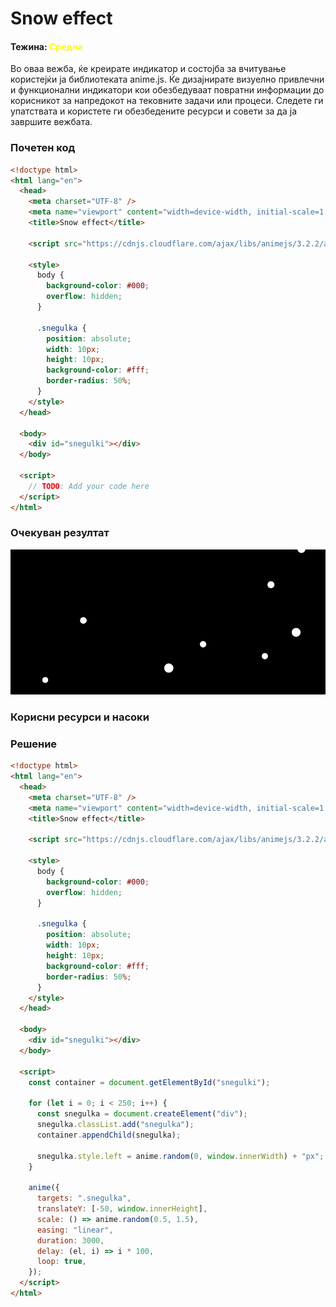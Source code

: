 # Snow effect

#### Тежина: <span style="color: yellow">Средна</span>

Во оваа вежба, ќе креирате индикатор и состојба за вчитување користејќи ја библиотеката anime.js. Ќе дизајнирате визуелно привлечни и функционални индикатори кои обезбедуваат повратни информации до корисникот за напредокот на тековните задачи или процеси. Следете ги упатствата и користете ги обезбедените ресурси и совети за да ја завршите вежбата.

### Почетен код

```html
<!doctype html>
<html lang="en">
  <head>
    <meta charset="UTF-8" />
    <meta name="viewport" content="width=device-width, initial-scale=1.0" />
    <title>Snow effect</title>

    <script src="https://cdnjs.cloudflare.com/ajax/libs/animejs/3.2.2/anime.min.js"></script>

    <style>
      body {
        background-color: #000;
        overflow: hidden;
      }

      .snegulka {
        position: absolute;
        width: 10px;
        height: 10px;
        background-color: #fff;
        border-radius: 50%;
      }
    </style>
  </head>

  <body>
    <div id="snegulki"></div>
  </body>

  <script>
    // TODO: Add your code here
  </script>
</html>
```

### Очекуван резултат

![Loading spinner](./snow.gif)

### Корисни ресурси и насоки

### Решение

```html
<!doctype html>
<html lang="en">
  <head>
    <meta charset="UTF-8" />
    <meta name="viewport" content="width=device-width, initial-scale=1.0" />
    <title>Snow effect</title>

    <script src="https://cdnjs.cloudflare.com/ajax/libs/animejs/3.2.2/anime.min.js"></script>

    <style>
      body {
        background-color: #000;
        overflow: hidden;
      }

      .snegulka {
        position: absolute;
        width: 10px;
        height: 10px;
        background-color: #fff;
        border-radius: 50%;
      }
    </style>
  </head>

  <body>
    <div id="snegulki"></div>
  </body>

  <script>
    const container = document.getElementById("snegulki");

    for (let i = 0; i < 250; i++) {
      const snegulka = document.createElement("div");
      snegulka.classList.add("snegulka");
      container.appendChild(snegulka);

      snegulka.style.left = anime.random(0, window.innerWidth) + "px";
    }

    anime({
      targets: ".snegulka",
      translateY: [-50, window.innerHeight],
      scale: () => anime.random(0.5, 1.5),
      easing: "linear",
      duration: 3000,
      delay: (el, i) => i * 100,
      loop: true,
    });
  </script>
</html>
```
